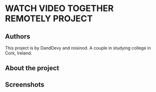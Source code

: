 # WATCH VIDEO TOGETHER REMOTELY PROJECT
## Authors
This project is by DandDevy and roisinod. A couple in studying college in Cork, Ireland.

## About the project

## Screenshots